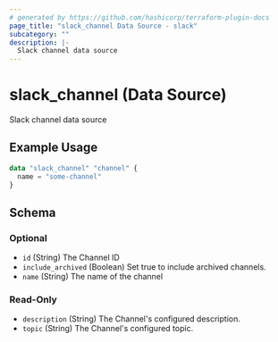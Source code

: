 ```yaml
---
# generated by https://github.com/hashicorp/terraform-plugin-docs
page_title: "slack_channel Data Source - slack"
subcategory: ""
description: |-
  Slack channel data source
---
```


# slack_channel (Data Source)

Slack channel data source

## Example Usage

```terraform
data "slack_channel" "channel" {
  name = "some-channel"
}
```

<!-- schema generated by tfplugindocs -->
## Schema

### Optional

- `id` (String) The Channel ID
- `include_archived` (Boolean) Set true to include archived channels.
- `name` (String) The name of the channel

### Read-Only

- `description` (String) The Channel's configured description.
- `topic` (String) The Channel's configured topic.
